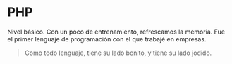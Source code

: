 # PHP

Nivel básico. Con un poco de entrenamiento, refrescamos la memoria.
Fue el primer lenguaje de programación con el que trabajé en empresas.

> Como todo lenguaje, tiene su lado bonito, y tiene su lado jodido.